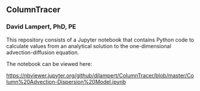 ## ColumnTracer
### David Lampert, PhD, PE  
This repository consists of a Jupyter notebook that contains Python code to calculate values from an analytical solution to the one-dimensional advection-diffusion equation. 

The notebook can be viewed here:  

https://nbviewer.jupyter.org/github/djlampert/ColumnTracer/blob/master/Column%20Advection-Dispersion%20Model.ipynb
